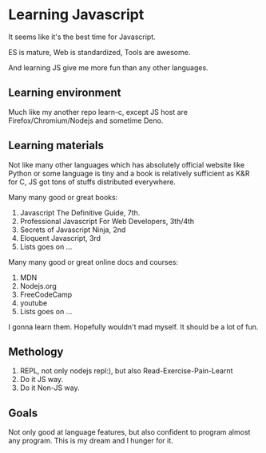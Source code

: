 # Learning Javascript

It seems like it's the best time for Javascript.

ES is mature, Web is standardized, Tools are awesome.

And learning JS give me more fun than any other languages.

## Learning environment

Much like my another repo learn-c, except JS host are Firefox/Chromium/Nodejs
and sometime Deno.

## Learning materials

Not like many other languages which has absolutely official website
like Python or some language is tiny and a book is relatively sufficient as
K&R for C, JS got tons of stuffs distributed everywhere.

Many many good or great books:

1. Javascript The Definitive Guide, 7th.
2. Professional Javascript For Web Developers, 3th/4th
3. Secrets of Javascript Ninja, 2nd
4. Eloquent Javascript, 3rd
5. Lists goes on ...

Many many good or great online docs and courses:

1. MDN
2. Nodejs.org
3. FreeCodeCamp
4. youtube
5. Lists goes on ...

I gonna learn them. Hopefully wouldn't mad myself. It should be a lot of fun.

## Methology

1. REPL, not only nodejs repl:), but also Read-Exercise-Pain-Learnt
2. Do it JS way.
3. Do it Non-JS way.

## Goals

Not only good at language features, but also confident to program almost
any program. This is my dream and I hunger for it.
